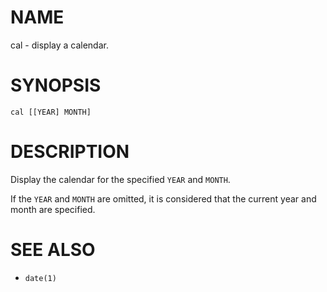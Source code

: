 # NAME
cal - display a calendar.

# SYNOPSIS

    cal [[YEAR] MONTH]

# DESCRIPTION
Display the calendar for the specified `YEAR` and `MONTH`.

If the `YEAR` and `MONTH` are omitted, it is considered that the current year and month are specified.

# SEE ALSO
- `date(1)`
